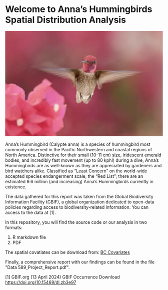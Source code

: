 # Welcome to Anna’s Hummingbirds Spatial Distribution Analysis

![Anna's Hummingbird](CalypteAnna.png)

Anna’s Hummingbird (Calypte anna) is a species of hummingbird most commonly observed in the Pacific Northwestern and coastal regions of North America. Distinctive for their small (10-11 cm) size, iridescent emerald bodies, and incredibly fast movement (up to 80 kph!) during a dive, Anna’s Hummingbirds are as well-known as they are appreciated by gardeners and bird watchers alike. Classified as “Least Concern” on the world-wide accepted species endangerment scale, the “Red List”; there are an estimated 9.6 million (and increasing) Anna’s Hummingbirds currently in existence. 

The data gathered for this report was taken from the Global Biodiversity Information Facility (GBIF), a global organization dedicated to open-data policies regarding access to biodiversity-related information. You can access to the data at [1].

In this repository, you will find the source code or our analysis in two formats:

1) R markdown file
2) PDF

The spatial covatiates can be download from: [BC Covariates](https://noonanm.github.io/DATA589/Datasets.htm)

Finally, a comprehensive report with our findings can be found in the file "Data 589_Project_Report.pdf".

[1] GBIF.org (13 April 2024) GBIF Occurrence Download https://doi.org/10.15468/dl.zb3e97 
